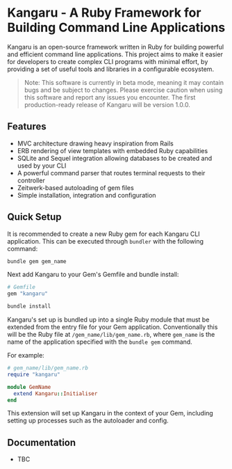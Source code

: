 # Kangaru - A Ruby Framework for Building Command Line Applications

Kangaru is an open-source framework written in Ruby for building powerful and efficient command line applications. This project aims to make it easier for developers to create complex CLI programs with minimal effort, by providing a set of useful tools and libraries in a configurable ecosystem.

> Note: This software is currently in beta mode, meaning it may contain bugs and be subject to changes. Please exercise caution when using this software and report any issues you encounter. The first production-ready release of Kangaru will be version 1.0.0.

## Features

- MVC architecture drawing heavy inspiration from Rails
- ERB rendering of view templates with embedded Ruby capabilities
- SQLite and Sequel integration allowing databases to be created and used by your CLI
- A powerful command parser that routes terminal requests to their controller
- Zeitwerk-based autoloading of gem files
- Simple installation, integration and configuration


## Quick Setup

It is recommended to create a new Ruby gem for each Kangaru CLI application. This can be executed through `bundler` with the following command:

```sh
bundle gem gem_name
```

Next add Kangaru to your Gem's Gemfile and bundle install:

```ruby
# Gemfile
gem "kangaru"
```
```sh
bundle install
```

Kangaru's set up is bundled up into a single Ruby module that must be extended from the entry file for your Gem application. Conventionally this will be the Ruby file at `/gem_name/lib/gem_name.rb`, where `gem_name` is the name of the application specified with the `bundle gem` command.

For example:

```ruby
# gem_name/lib/gem_name.rb
require "kangaru"

module GemName
  extend Kangaru::Initialiser
end
```

This extension will set up Kangaru in the context of your Gem, including setting up processes such as the autoloader and config.

## Documentation
- TBC
